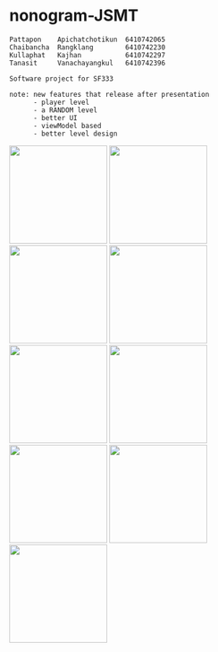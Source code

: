 # nonogram-JSMT
```
Pattapon    Apichatchotikun  6410742065
Chaibancha  Rangklang        6410742230
Kullaphat   Kajhan           6410742297
Tanasit     Vanachayangkul   6410742396

Software project for SF333

note: new features that release after presentation
      - player level
      - a RANDOM level
      - better UI
      - viewModel based
      - better level design
```
<img src = "https://github.com/kullph/fullnonogram/assets/86610859/2cfb087b-7bbb-4825-b237-317af104ce24" width = '175'>
<img src = "https://github.com/kullph/fullnonogram/assets/86610859/ec86014f-8382-406b-a5d0-637215b12a0c" width = '175'>
<img src = "https://github.com/kullph/fullnonogram/assets/86610859/e4b16c9b-8d6c-4265-a0c5-a8ddc7094a48" width = '175'>
<img src = "https://github.com/kullph/fullnonogram/assets/86610859/3772bf1b-d11f-46ba-aee8-ec1c03255680" width = '175'>
<img src = "https://github.com/kullph/fullnonogram/assets/86610859/8bed3f5d-7f17-4d45-9a7f-8f55a5fa6d59" width = '175'>
<img src = "https://github.com/kullph/fullnonogram/assets/86610859/a894890e-116f-48f0-9327-eedb55fb10e8" width = '175'>
<img src = "https://github.com/kullph/fullnonogram/assets/86610859/b4df18ee-2e46-4738-96d2-74e200deab52" width = '175'>
<img src = "https://github.com/kullph/fullnonogram/assets/86610859/28047dff-f28a-4409-9f49-7e2b3b162bf3" width = '175'>
<img src = "https://github.com/kullph/fullnonogram/assets/86610859/ba0d0421-4900-4b2f-b9d9-1485bf1fb35b" width = '175'>
